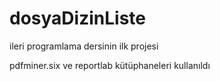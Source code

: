 # dosyaDizinListe
ileri programlama dersinin ilk projesi

pdfminer.six ve reportlab kütüphaneleri kullanıldı
